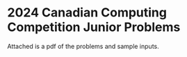 # 2024 Canadian Computing Competition Junior Problems

Attached is a pdf of the problems and sample inputs. 

